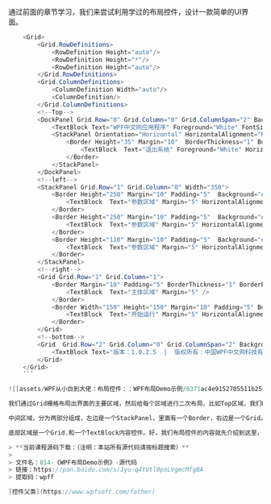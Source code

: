 通过前面的章节学习，我们来尝试利用学过的布局控件，设计一款简单的UI界面。

```cs
    <Grid>
        <Grid.RowDefinitions>
            <RowDefinition Height="auto"/>
            <RowDefinition Height="*"/>
            <RowDefinition Height="auto"/>
        </Grid.RowDefinitions>
        <Grid.ColumnDefinitions>
            <ColumnDefinition Width="auto"/>
            <ColumnDefinition/>
        </Grid.ColumnDefinitions>
        <!--Top-->
        <DockPanel Grid.Row="0" Grid.Column="0" Grid.ColumnSpan="2" Background="#126A74" Height="60">
            <TextBlock Text="WPF中文网应用程序" Foreground="White" FontSize="20" Margin="15,15"/>
            <StackPanel Orientation="Horizontal" HorizontalAlignment="Right">
                <Border Height="35" Margin="10"  BorderThickness="1" BorderBrush="#CA5100" Background="#CA5100" CornerRadius="10">
                    <TextBlock  Text="退出系统" Foreground="White" HorizontalAlignment="Center" VerticalAlignment="Center" Margin="10 0 10 0"/>
                </Border>
            </StackPanel>            
        </DockPanel>
        <!--left-->
        <StackPanel Grid.Row="1" Grid.Column="0" Width="350">
            <Border Height="250" Margin="10" Padding="5"  Background="#439D84">
                <TextBlock  Text="参数区域" Margin="5" HorizontalAlignment="Center" VerticalAlignment="Center" Foreground="White" FontSize="16"/>
            </Border>
            <Border Height="250" Margin="10" Padding="5"  Background="#9CDC7B">
                <TextBlock  Text="参数区域" Margin="5" HorizontalAlignment="Center" VerticalAlignment="Center" Foreground="White" FontSize="16"/>
            </Border>
            <Border Height="110" Margin="10" Padding="5"  Background="#E97752">
                <TextBlock  Text="参数区域" Margin="5" HorizontalAlignment="Center" VerticalAlignment="Center" Foreground="White" FontSize="16"/>
            </Border>            
        </StackPanel>
        <!--right-->
        <Grid Grid.Row="1" Grid.Column="1">
            <Border Margin="10" Padding="5" BorderThickness="1" BorderBrush="#F7BD93" CornerRadius="5" Background="#FDD2B2">
                <TextBlock  Text="主体区域" Margin="5" />
            </Border>
            <Border Width="150" Height="150" Margin="10" Padding="5" BorderThickness="1"  Background="Red" BorderBrush="Gray" CornerRadius="75">
                <TextBlock  Text="开始运行" Margin="5" HorizontalAlignment="Center"  FontSize="16" FontWeight="Bold" VerticalAlignment="Center" Foreground="White"/>
            </Border>
        </Grid>
        <!--bottom-->
        <Grid  Grid.Row="2" Grid.Column="0" Grid.ColumnSpan="2" Background="#CA5100">
            <TextBlock Text="版本：1.0.2.5  |  版权所有：中国WPF中文网科技有限公司  www.wpfsoft.com" Margin="10 5 10 5" Foreground="White"/>
        </Grid>
    </Grid>
    ```

![[assets/WPF从小白到大佬：布局控件：：WPF布局Demo示例/0371ac4e9152705511b2565606888ab4_MD5.jpg]]

我们通过Grid栅格布局出界面的主要区域，然后给每个区域进行二次布局，比如Top区域，我们DockPanel和StackPanel的组合，设计成左右两个子区域，左边是应用程序的名称，右边是退出按钮。

中间区域，分为两部分组成，左边是一个StackPanel，里面有一个Border，右边是一个Grid。(注：**左侧的StackPanel改成Grid的效果会更好哦**)

底部区域是一个Grid,和一个TextBlock内容控件。好，我们布局控件的内容就先介绍到这里，在后续的章节中， 我们还会给出更多的例子来诠释WPF的其它知识点，而这些知识都有可能用以布局控件，所以，我们还会进一步学习布局控件的实战。

> **当前课程源码下载：（注明：本站所有源代码请按标题搜索）**
> 
> 文件名：014-《WPF布局Demo示例》-源代码  
> 链接：https://pan.baidu.com/s/1yu-q4tUtl0poLVgmcMfgBA  
> 提取码：wpff

[控件父类](https://www.wpfsoft.com/father)